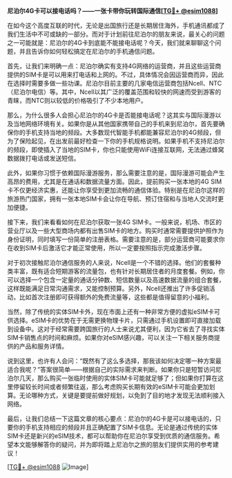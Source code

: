 **尼泊尔4G卡可以接电话吗？——一张卡带你玩转国际通信[[TG💪+ @esim1088](https://t.me/s/esim1088)]**

在如今这个高度互联的时代，无论是出国旅行还是长期居住海外，手机通讯都成了我们生活中不可或缺的一部分。而对于计划前往尼泊尔的朋友来说，最关心的问题之一可能就是：尼泊尔的4G卡到底能不能接电话呢？今天，我们就来聊聊这个问题，并且告诉你如何轻松搞定在尼泊尔的手机通信问题。

首先，让我们来明确一点：尼泊尔确实有支持4G网络的运营商，并且这些运营商提供的SIM卡是可以用来打电话和上网的。不过，具体情况会因运营商而异，因此在选择时需要多做一些功课。尼泊尔目前主要的几家电信运营商包括Ncell、NTC（尼泊尔电信）等。其中，Ncell以其广泛的覆盖范围和较快的网速而受到游客的青睐，而NTC则以较低的价格吸引了不少本地用户。

那么，为什么很多人会担心尼泊尔的4G卡是否能接电话呢？这其实与国际漫游以及当地网络环境有关。如果你是从其他国家携带自己的手机来到尼泊尔，首先要确保你的手机支持当地的频段。大多数现代智能手机都能兼容尼泊尔的4G频段，但为了保险起见，在出发前最好检查一下你的手机规格说明。如果手机不支持尼泊尔的频段，即使插入了当地的SIM卡，你也只能使用WiFi连接互联网，无法通过蜂窝数据拨打电话或发送短信。

此外，如果你习惯于依赖国际漫游服务，那么需要注意的是，国际漫游可能会产生高昂的费用，尤其是在通话和数据流量方面。因此，提前购买一张本地的4G SIM卡不仅更经济实惠，还能让你享受到更加流畅的通信体验。特别是在尼泊尔这样的旅游热门国家，拥有一张本地SIM卡会让你在导航、预订住宿和与当地人交流时更加便捷。

接下来，我们来看看如何在尼泊尔获取一张4G SIM卡。一般来说，机场、市区的营业厅以及一些大型商场内都有出售SIM卡的地方。购买时通常需要提供护照作为身份证明，同时填写一份简单的注册表格。需要注意的是，部分运营商可能要求你在收到SIM卡后激活它才能正常使用，所以一定要按照指示完成激活步骤。

对于初次接触尼泊尔通信服务的人来说，Ncell是一个不错的选择。他们的套餐种类丰富，既有适合短期游客的流量包，也有针对长期居住者的月度套餐。例如，你可以选择一个包含一定量的通话分钟数、短信数量以及高速数据流量的组合套餐，这样既能满足日常沟通需求，又能控制预算。另外，Ncell还推出了许多促销活动，比如首次注册即可获得额外的免费流量等，这些都是值得留意的小福利。

当然，除了传统的实体SIM卡外，现在市面上还有一种非常方便的虚拟eSIM卡可供选择。eSIM卡的优势在于无需更换物理卡片，只需通过手机设置即可直接加载到设备中。这对于经常需要跨国旅行的人士来说尤其便利，因为它省去了寻找实体SIM卡销售点的时间和麻烦。如果你对eSIM感兴趣，可以关注一下相关服务商提供的产品和服务详情。

说到这里，也许有人会问：“既然有了这么多选择，那我该如何决定哪一种方案最适合我呢？”答案很简单——根据自己的实际需求来判断。如果你只是短暂访问尼泊尔几天，那么购买一张临时使用的实体SIM卡可能就足够了；但如果你打算在这里停留较长时间或者频繁往返，那么考虑购买长期有效的eSIM卡可能会更加划算。无论哪种方式，关键是要提前做好规划，以免到了目的地才发现无法顺利接入网络。

最后，让我们总结一下这篇文章的核心要点：尼泊尔的4G卡是可以接电话的，只要你的手机支持相应的频段并且正确配置了SIM卡信息。无论是通过传统的实体SIM卡还是新兴的eSIM技术，都可以帮助你在尼泊尔享受到优质的通信服务。希望本文能够解答你的疑问，并为即将踏上尼泊尔之旅的朋友们提供实用的参考建议！

[[TG💪+ @esim1088](https://t.me/s/esim1088) ![Image](https://i.postimg.cc/4NQfJmqS/Snipaste-2025-05-13-00-14-12.png)]